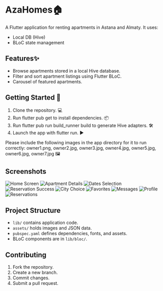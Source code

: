 # AzaHomes🏠

A Flutter application for renting apartments in Astana and Almaty. It uses:
- Local DB (Hive)
- BLoC state management

## Features✨
- Browse apartments stored in a local Hive database.
- Filter and sort apartment listings using Flutter BLoC.
- Carousel of featured apartments.

## Getting Started 🚀
1. Clone the repository. 💻
2. Run flutter pub get to install dependencies. 📦
3. Run flutter pub run build_runner build to generate Hive adapters. 🛠️
4. Launch the app with flutter run. ▶️

Please include the following images in the app directory for it to run correctly:
owner1.png, owner2.jpg, owner3.jpg, owner4.jpg, owner5.jpg, owner6.jpg, owner7.jpg 🖼️

## Screenshots
![Home Screen](assets/screenshots/home-screen.jpg)
![Apartment Details](assets/screenshots/apartment-details-screen.jpg)
![Dates Selection](assets/screenshots/dates-selection-screen.jpg)
![Reservation Success](assets/screenshots/reservation-success-message-screen.jpg)
![City Choice](assets/screenshots/city-choice-screen.jpg)
![Favorites](assets/screenshots/favorites-screen.jpg)
![Messages](assets/screenshots/messages-screen.jpg)
![Profile](assets/screenshots/profile-screen.jpg)
![Reservations](assets/screenshots/reservations-screen.jpg)

## Project Structure
- `lib/` contains application code.
- `assets/` holds images and JSON data.
- `pubspec.yaml` defines dependencies, fonts, and assets.
- BLoC components are in `lib/bloc/`.

## Contributing
1. Fork the repository.
2. Create a new branch.
3. Commit changes.
4. Submit a pull request.

